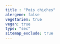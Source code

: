 ```yaml
---
title : "Pois chiches"
alergene: false
vegetarien: true
vegan: true
type: "sec"
sitemap_exclude: true
--- 
```

